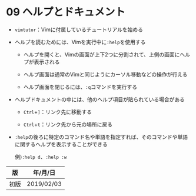 09 ヘルプとドキュメント
===================

* `vimtutor`：Vimに付属しているチュートリアルを始める

* ヘルプを読むためには、Vimを実行中に`:help`を使用する

  * ヘルプを開くと、Vimの画面が上下2つに分割されて、上側の画面にヘルプが表示される

  * ヘルプ画面は通常のVimと同じようにカーソル移動などの操作が行える

  * ヘルプ画面を閉じるには、`:q`コマンドを実行する

* ヘルプドキュメントの中には、他のヘルプ項目が貼られている場合がある

  * `Ctrl`+`]`：リンク先に移動する

  * `Ctrl`+`t`：リンク先から元の場所に戻る

* `:help`の後ろに特定のコマンド名や単語を指定すれば、そのコマンドや単語に関するヘルプを表示することができる

  例)`:help d`、`:help :w`



| 版 |  年/月/日 |
|----|----------|
|初版|2019/02/03|
